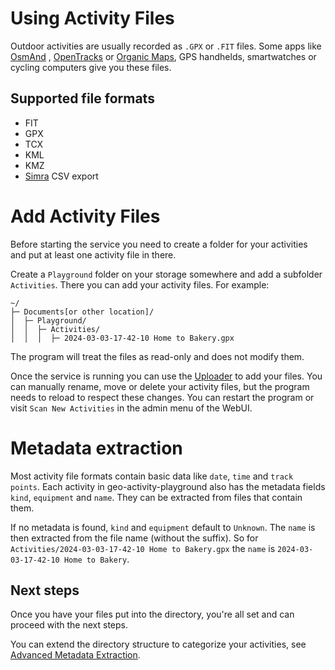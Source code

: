 # Using Activity Files

Outdoor activities are usually recorded as `.GPX` or `.FIT` files. Some apps like [OsmAnd](https://osmand.net/) , [OpenTracks](https://opentracksapp.com/) or [Organic Maps](https://organicmaps.app/), GPS handhelds, smartwatches or cycling computers give you these files.

## Supported file formats

- FIT
- GPX
- TCX
- KML
- KMZ
- [Simra](https://www.digital-future.berlin/forschung/projekte/simra/) CSV export

# Add Activity Files

Before starting the service you need to create a folder for your activities and put at least one activity file in there.

Create a `Playground` folder on your storage somewhere and add a subfolder `Activities`. There you can add your activity files.
For example:

```
~/
├─ Documents[or other location]/
│  ├─ Playground/
│  │  ├─ Activities/
│  │  │  ├─ 2024-03-03-17-42-10 Home to Bakery.gpx
```

The program will treat the files as read-only and does not modify them.

Once the service is running you can use the [Uploader](https://martin-ueding.github.io/geo-activity-playground/features/upload/) to add your files.
You can manually rename, move or delete your activity files, but the program needs to reload to respect these changes.
You can restart the program or visit `Scan New Activities` in the admin menu of the WebUI.

# Metadata extraction

Most activity file formats contain basic data like `date`, `time` and `track points`. Each activity in geo-activity-playground also has the metadata fields `kind`, `equipment` and `name`. They can be extracted from files that contain them.

If no metadata is found, `kind` and `equipment` default to `Unknown`. The `name` is then extracted from the file name (without the suffix).
So for `Activities/2024-03-03-17-42-10 Home to Bakery.gpx` the `name` is `2024-03-03-17-42-10 Home to Bakery`.

## Next steps

Once you have your files put into the directory, you're all set and can proceed with the next steps.

You can extend the directory structure to categorize your activities, see [Advanced Metadata Extraction](https://martin-ueding.github.io/geo-activity-playground/getting-started/advanced-metadata-extraction).
